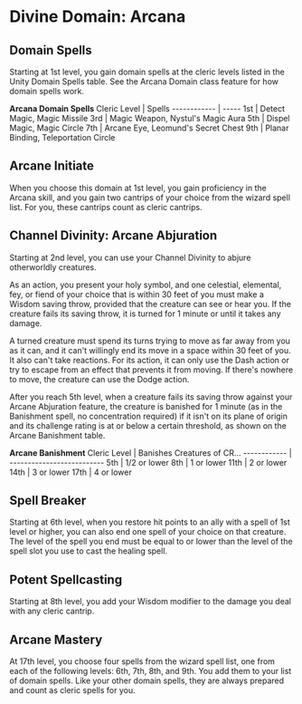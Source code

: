 # Divine Domain: Arcana

## Domain Spells
Starting at 1st level, you gain domain spells at the cleric levels listed in the Unity Domain Spells table. See the Arcana Domain class feature for how domain spells work.

**Arcana Domain Spells**
Cleric Level |	Spells
------------ | -----
1st |	Detect Magic, Magic Missile
3rd	| Magic Weapon, Nystul's Magic Aura
5th	| Dispel Magic, Magic Circle
7th	| Arcane Eye, Leomund's Secret Chest
9th	| Planar Binding, Teleportation Circle

## Arcane Initiate
When you choose this domain at 1st level, you gain proficiency in the Arcana skill, and you gain two cantrips of your choice from the wizard spell list. For you, these cantrips count as cleric cantrips.

## Channel Divinity: Arcane Abjuration
Starting at 2nd level, you can use your Channel Divinity to abjure otherworldly creatures.

As an action, you present your holy symbol, and one celestial, elemental, fey, or fiend of your choice that is within 30 feet of you must make a Wisdom saving throw, provided that the creature can see or hear you. If the creature fails its saving throw, it is turned for 1 minute or until it takes any damage.

A turned creature must spend its turns trying to move as far away from you as it can, and it can't willingly end its move in a space within 30 feet of you. It also can't take reactions. For its action, it can only use the Dash action or try to escape from an effect that prevents it from moving. If there's nowhere to move, the creature can use the Dodge action.

After you reach 5th level, when a creature fails its saving throw against your Arcane Abjuration feature, the creature is banished for 1 minute (as in the Banishment spell, no concentration required) if it isn't on its plane of origin and its challenge rating is at or below a certain threshold, as shown on the Arcane Banishment table.

**Arcane Banishment**
Cleric Level |	Banishes Creatures of CR...
------------ | --------------------------
5th | 1/2 or lower
8th	| 1 or lower
11th | 2 or lower
14th | 3 or lower
17th | 4 or lower

## Spell Breaker
Starting at 6th level, when you restore hit points to an ally with a spell of 1st level or higher, you can also end one spell of your choice on that creature. The level of the spell you end must be equal to or lower than the level of the spell slot you use to cast the healing spell.

## Potent Spellcasting
Starting at 8th level, you add your Wisdom modifier to the damage you deal with any cleric cantrip.

## Arcane Mastery
At 17th level, you choose four spells from the wizard spell list, one from each of the following levels: 6th, 7th, 8th, and 9th. You add them to your list of domain spells. Like your other domain spells, they are always prepared and count as cleric spells for you.
